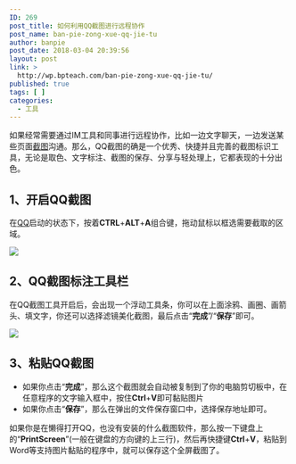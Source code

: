 ```yaml
---
ID: 269
post_title: 如何利用QQ截图进行远程协作
post_name: ban-pie-zong-xue-qq-jie-tu
author: banpie
post_date: 2018-03-04 20:39:56
layout: post
link: >
  http://wp.bpteach.com/ban-pie-zong-xue-qq-jie-tu/
published: true
tags: [ ]
categories:
  - 工具
---
```

如果经常需要通过IM工具和同事进行远程协作，比如一边文字聊天，一边发送某些页面[截图](http://www.banpie.info/tag/screenshot/)沟通。那么，QQ截图的确是一个优秀、快捷并且完善的截图标识工具，无论是取色、文字标注、截图的保存、分享与轻处理上，它都表现的十分出色。

## 1、开启QQ截图

在[QQ](http://www.banpie.info/tag/qq/)启动的状态下，按着**CTRL**+**ALT**+**A**组合键，拖动鼠标以框选需要截取的区域。

![](./_image/using-qq-screenshot.jpg)

## 2、QQ截图标注工具栏

在QQ截图工具开启后，会出现一个浮动工具条，你可以在上面涂鸦、画圈、画箭头、填文字，你还可以选择滤镜美化截图，最后点击“**完成**”/“**保存**”即可。

![](./_image/the-toolbar-of-qq-screenshot.jpg)

## 3、粘贴QQ截图

*   如果你点击“**完成**”，那么这个截图就会自动被复制到了你的电脑剪切板中，在任意程序的文字输入框中，按住**Ctrl**+**V**即可黏贴图片
*   如果你点击“**保存**”，那么在弹出的文件保存窗口中，选择保存地址即可。

如果你是在懒得打开QQ，也没有安装的什么截图软件，那么按一下键盘上的“**PrintScreen**”(一般在键盘的方向键的上三行)，然后再快捷键**Ctrl**+**V**，粘贴到Word等支持图片黏贴的程序中，就可以保存这个全屏截图了。
